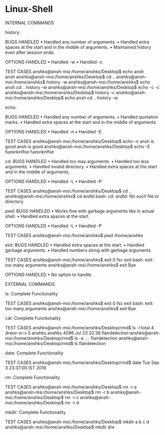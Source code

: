 # Linux-Shell

INTERNAL COMMANDS

history:
	
BUGS HANDLED
• Handled any number of arguments.
• Handled extra spaces at the start and in the middle of arguments.
• Maintained history even after session ends.
       
OPTIONS HANDLED
• Handled -w
• Handled -c

TEST CASES
anshks@ansh-msi:/home/anshks/Desktop$ echo ansh <br />
ansh 
anshks@ansh-msi:/home/anshks/Desktop$ cd ..
anshks@ansh-msi:/home/anshks$ history -w
anshks@ansh-msi:/home/anshks$ echo ansh cd .. history -w
anshks@ansh-msi:/home/anshks/Desktop$ echo -c
-c 
anshks@ansh-msi:/home/anshks/Desktop$ history -c
anshks@ansh-msi:/home/anshks/Desktop$ echo ansh cd .. history -w

echo:

BUGS HANDLED
• Handled any number of arguments.
• Handled quotation marks.
• Handled extra spaces at the start and in the middle of arguments.
       
OPTIONS HANDLED
• Handled -n
• Handled -E

TEST CASES
anshks@ansh-msi:/home/anshks/Desktop$ echo -n ansh is good
ansh is good anshks@ansh-msi:/home/anshks/Desktop$ echo -E fuesnknlfse
fuesnknlfse
      
      
cd:
BUGS HANDLED
• Handled too may arguments.
• Handled too less arguments.
• Handled invalid directory.
• Handled extra spaces at the start and in the middle of arguments.
       
OPTIONS HANDLED
• Handled -L
• Handled -P

TEST CASES
	anshks@ansh-msi:/home/anshks/Desktop$ cd ..
	anshks@ansh-msi:/home/anshks$ cd andld
	bash: cd: andld: No such file or directory


pwd:
BUGS HANDLED
• Works fine with garbage arguments like in actual shell.
• Handled extra spaces at the start.
       
OPTIONS HANDLED
• Handled -L
• Handled -P

TEST CASES
	anshks@ansh-msi:/home/anshks$ pwd
	/home/anshks


exit:
BUGS HANDLED
• Handled extra spaces at the start.
• Handled garbage arguments.
• Handled numbers along with garbage arguments. 

TEST CASES
	anshks@ansh-msi:/home/anshks$ exit 0 fsc
	exit
	bash: exit: too many arguments
	anshks@ansh-msi:/home/anshks$ exit
	Bye
       
OPTIONS HANDLED
• No option to handle.


EXTERNAL COMMANDS

ls:
Complete Functionality

TEST CASES
	anshks@ansh-msi:/home/anshks$ exit 0 fsc
	exit
	bash: exit: too many arguments
	anshks@ansh-msi:/home/anshks$ exit
	Bye
   
   
cat:
Complete Functionality

TEST CASES
	anshks@ansh-msi:/home/anshks/Desktop/rmd$ ls -l
	total 4
	drwxr-xr-x 5 anshks anshks 4096 Jul 23 22:36 flairdetection
	anshks@ansh-msi:/home/anshks/Desktop/rmd$ ls -a
	.  ..  flairdetection
	anshks@ansh-msi:/home/anshks/Desktop/rmd$ ls
	flairdetection


date:
Complete Functionality

TEST CASES
	anshks@ansh-msi:/home/anshks/Desktop/rmd$ date
	Tue Sep  3 23:37:00 IST 2019


rm:
Complete Functionality

TEST CASES
	anshks@ansh-msi:/home/anshks/Desktop$ rm -r a
	anshks@ansh-msi:/home/anshks/Desktop$ rm -r b
	anshks@ansh-msi:/home/anshks/Desktop$ rm -r c
	anshks@ansh-msi:/home/anshks/Desktop$ rm -r d


mkdir:
Complete Functionality

TEST CASES
	anshks@ansh-msi:/home/anshks/Desktop$ mkdir a b c d
	anshks@ansh-msi:/home/anshks/Desktop$ mkdir d/e
